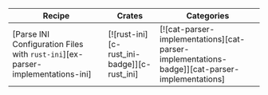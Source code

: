 | Recipe | Crates | Categories |
|--------|--------|------------|
| [Parse INI Configuration Files with `rust-ini`][ex-parser-implementations-ini] | [![rust-ini][c-rust_ini-badge]][c-rust_ini] | [![cat-parser-implementations][cat-parser-implementations-badge]][cat-parser-implementations] |

<div class="hidden">
</div>

